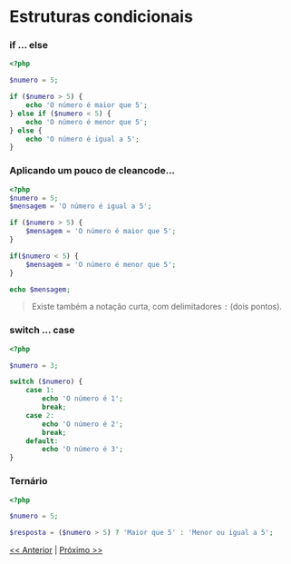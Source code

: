 # Estruturas condicionais

### if ... else

```php
<?php

$numero = 5;

if ($numero > 5) {
    echo 'O número é maior que 5';
} else if ($numero < 5) {
    echo 'O número é menor que 5';
} else {
    echo 'O número é igual a 5';
}

```

### Aplicando um pouco de cleancode...

```php
<?php
$numero = 5;
$mensagem = 'O número é igual a 5';

if ($numero > 5) {
    $mensagem = 'O número é maior que 5';
}

if($numero < 5) {
    $mensagem = 'O número é menor que 5';
}

echo $mensagem;
```

> Existe também a notação curta, com delimitadores `:` (dois pontos).

### switch ... case

```php
<?php

$numero = 3;

switch ($numero) {
    case 1:
        echo 'O número é 1';
        break;
    case 2:
        echo 'O número é 2';
        break;
    default:
        echo 'O número é 3';
}

```

### Ternário

```php
<?php

$numero = 5;

$resposta = ($numero > 5) ? 'Maior que 5' : 'Menor ou igual a 5';

```

[<< Anterior](https://github.com/agenciasys/as-capacita/blob/master/PHP-basico/Variaveis.md#variáveis)
|
[Próximo >>](https://github.com/agenciasys/as-capacita/blob/master/PHP-basico/EstruturasRepeticao.md#estruturas-de-repetição)
